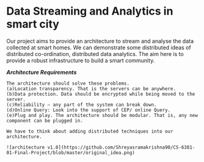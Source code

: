 # Data Streaming and Analytics in smart city

Our project aims to provide an architecture to stream and analyse the data collected at smart homes. We can demonstrate some distributed ideas of distributed co-ordination, distributed data analytics. The aim here is to provide a robust infrastructure to build a smart community.

***Architecture Requirements***
```
The architecture should solve these problems.
(a)Location transparency. That is the servers can be anywhere.
(b)Data protection. Data should be encrypted while being moved to the server.
(c)Reliability – any part of the system can break down.
(d)Online Query: Look into the support of CEP/ online Query.
(e)Plug and play. The architecture should be modular. That is, any new component can be plugged in.

We have to think about adding distributed techniques into our architecture.

![architecture v1.0](https://github.com/Shreyasramakrishna90/CS-6381-01-Final-Project/blob/master/original_idea.png)
